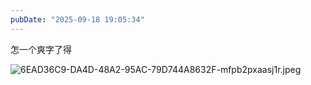 ```yaml
---
pubDate: "2025-09-18 19:05:34"
---
```


怎一个爽字了得

![6EAD36C9-DA4D-48A2-95AC-79D744A8632F-mfpb2pxaasj1r.jpeg](https://cdn.jsdelivr.net/gh/SUNSIR007/picx-images-hosting@master/images/2025/09/6EAD36C9-DA4D-48A2-95AC-79D744A8632F-mfpb2pxaasj1r.jpeg)
